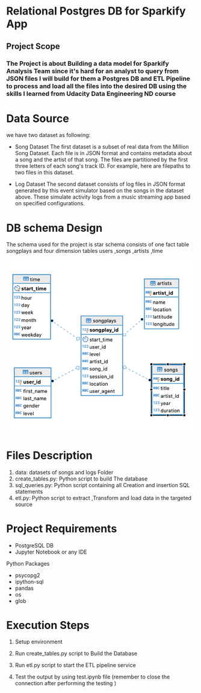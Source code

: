# Relational Postgres DB for Sparkify App

## Project Scope

### The Project is about Building a data model for Sparkify Analysis Team since it's hard for an analyst to query from JSON files I will build for them a Postgres DB and ETL Pipeline to process and load all the files into the desired DB using the skills I learned from Udacity Data Engineering ND course

# Data Source 
we have two dataset as following:

* Song Dataset
The first dataset is a subset of real data from the Million Song Dataset. Each file is in JSON format and contains metadata about a song and the artist of that song. The files are partitioned by the first three letters of each song's track ID. For example, here are filepaths to two files in this dataset.



* Log Dataset
The second dataset consists of log files in JSON format generated by this event simulator based on the songs in the dataset above. These simulate activity logs from a music streaming app based on specified configurations.

# DB schema Design 

The schema used for the project is star schema consists of one fact table songplays 
and four dimension tables users ,songs ,artists ,time

![star schema](StarSchema.png)




# Files Description 
1. data: datasets of songs and logs Folder
2. create_tables.py: Python script to build The database 
3. sql_queries.py: Python script containing all  Creation and insertion SQL statements
4. etl.py: Python script to extract ,Transform and load data in the targeted source 


# Project Requirements 

* PostgreSQL DB
* Jupyter Notebook or any IDE 

Python Packages 
* psycopg2
* ipython-sql
* pandas
* os
* glob



# Execution Steps 
1. Setup environment 

2. Run create_tables.py script to Build the Database 

3. Run etl.py script to start the ETL pipeline service

4. Test the output by using test.ipynb file (remember to close the connection after performing the testing )
 









